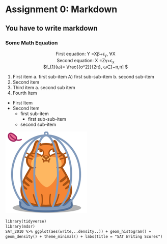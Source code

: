 # Assignment 0: Markdown
## You have to write markdown
### Some Math Equation

<p align = "center">
  First  equation: Y =Xβ+ϵ<sub>y</sub>, ∀X  <br>
  Second equation: X =Zγ+ϵ<sub>x</sub>      <br>
  $f_{1}(ω)= \frac{{σ^2}}{2π}, ω∈[−π,π] $
</p>


1. First item a. first sub-item A) first sub-sub-item b. second sub-item
2. Second item
3. Third item a. second sub item
4. Fourth Item

- First Item
- Second Item
   - first sub-item
     - first sub-sub-item
   - second sub-item

![Cat Image](./cattu.png)

    library(tidyverse)
    library(mdsr)
    SAT_2010 %>% ggplot(aes(write,..density..)) + geom_histogram() +
    geom_density() + theme_minimal() + labs(title = "SAT Writing Scores")

                    
                
                    


